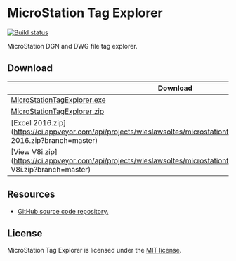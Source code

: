 # MicroStation Tag Explorer

[![Build status](https://ci.appveyor.com/api/projects/status/xs9bnmy9urp9kinr/branch/master?svg=true)](https://ci.appveyor.com/project/wieslawsoltes/microstationtagexplorer/branch/master)

MicroStation DGN and DWG file tag explorer.


## Download

| Download                                                                                                                                                                                                       |
|----------------------------------------------------------------------------------------------------------------------------------------------------------------------------------------------------------------|
| [MicroStationTagExplorer.exe](https://ci.appveyor.com/api/projects/wieslawsoltes/microstationtagexplorer/artifacts/src/MicroStationTagExplorer/bin/AnyCPU/Release/MicroStationTagExplorer.exe?branch=master)   |
| [MicroStationTagExplorer.zip](https://ci.appveyor.com/api/projects/wieslawsoltes/microstationtagexplorer/artifacts/src/MicroStationTagExplorer.zip?branch=master)                                              |
| [Excel 2016.zip](https://ci.appveyor.com/api/projects/wieslawsoltes/microstationtagexplorer/artifacts/interop/Excel 2016.zip?branch=master)                                                                    |
| [View V8i.zip](https://ci.appveyor.com/api/projects/wieslawsoltes/microstationtagexplorer/artifacts/interop/View V8i.zip?branch=master)                                                                        |

## Resources

* [GitHub source code repository.](https://github.com/wieslawsoltes/MicroStationTagExplorer)

## License

MicroStation Tag Explorer is licensed under the [MIT license](LICENSE.TXT).
